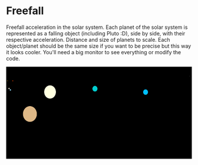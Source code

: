 # Freefall
Freefall acceleration in the solar system.
Each planet of the solar system is represented as a falling object (including Pluto :D), side by side, with their respective acceleration. Distance and size of planets to scale. Each object/planet should be the same size if you want to be precise but this way it looks cooler. You'll need a big monitor to see everything or modify the code.

<img src="freefall.png" width="530" height="250">
